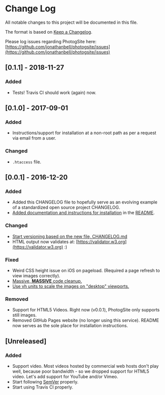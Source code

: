 # Change Log

All notable changes to this project will be documented in this file.

The format is based on [Keep a Changelog](http://keepachangelog.com/).

Please log issues regarding PhotogSite here: [https://github.com/jonathanbell/photogsite/issues](https://github.com/jonathanbell/photogsite/issues)

## [0.1.1] - 2018-11-27

### Added

- Tests! Travis CI should work (again) now.

## [0.1.0] - 2017-09-01

### Added

- Instructions/support for installation at a non-root path as per a request via email from a user.

### Changed

- `.htaccess` file.

## [0.0.1] - 2016-12-20

### Added

- Added this CHANGELOG file to hopefully serve as an evolving example of a standardized open source project CHANGELOG.
- [Added documentation and instructions for installation](https://github.com/jonathanbell/photogsite/issues/1) in the [README](https://github.com/jonathanbell/photogsite/blob/master/README.md).

### Changed

- [Start versioning based on the new file, CHANGELOG.md](https://github.com/jonathanbell/photogsite/issues/1)
- HTML output now validates at: [https://validator.w3.org](https://validator.w3.org) :)

### Fixed

- Weird CSS height issue on iOS on pageload. (Required a page refresh to view images correctly).
- [Massive, **MASSIVE** code cleanup.](https://github.com/jonathanbell/photogsite/issues/2)
- [Use vh units to scale the images on "desktop" viewports.](https://github.com/jonathanbell/photogsite/issues/3)

### Removed

- Support for HTML5 Videos. Right now (v0.0.1), PhotogSite only supports still images.
- Removed GitHub Pages website (no longer using this service). README now serves as the sole place for installation instructions.

## [Unreleased]

### Added

- Support video. Most videos hosted by commercial web hosts don't play well, because poor bandwidth - so we dropped support for HTML5 video. Let's add support for YouTube and/or Vimeo.
- Start following [SemVer](http://semver.org) properly.
- Start using Travis CI properly.
